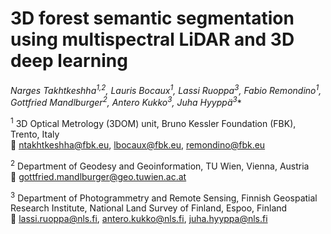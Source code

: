# **3D forest semantic segmentation using multispectral LiDAR and 3D deep learning**

**Narges Takhtkeshha<sup>1,2*</sup>, Lauris Bocaux<sup>1</sup>, Lassi Ruoppa<sup>3</sup>, Fabio Remondino<sup>1</sup>, Gottfried Mandlburger<sup>2</sup>, Antero Kukko<sup>3</sup>, Juha Hyyppä<sup>3</sup>**

<sup>1</sup> 3D Optical Metrology (3DOM) unit, Bruno Kessler Foundation (FBK), Trento, Italy  
📧 ntakhtkeshha@fbk.eu, lbocaux@fbk.eu, remondino@fbk.eu  

<sup>2</sup> Department of Geodesy and Geoinformation, TU Wien, Vienna, Austria  
📧 gottfried.mandlburger@geo.tuwien.ac.at  

<sup>3</sup> Department of Photogrammetry and Remote Sensing, Finnish Geospatial Research Institute, National Land Survey of Finland, Espoo, Finland  
📧 lassi.ruoppa@nls.fi, antero.kukko@nls.fi, juha.hyyppa@nls.fi  
